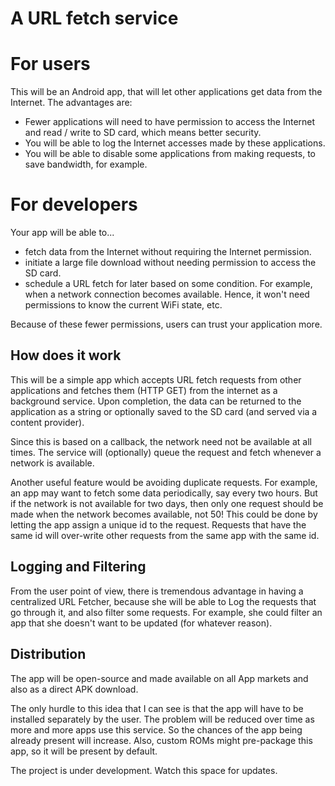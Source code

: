 # A URL fetch service

# For users
This will be an Android app, that will let other applications get data from the Internet. The advantages are:

  * Fewer applications will need to have permission to access the Internet and read / write to SD card, which means better security.
  * You will be able to log the Internet accesses made by these applications.
  * You will be able to disable some applications from making requests, to save bandwidth, for example.


# For developers
Your app will be able to... 

  * fetch data from the Internet without requiring the Internet permission.
  * initiate a large file download without needing permission to access the SD card.
  * schedule a URL fetch for later based on some condition. For example, when a network connection becomes available. Hence, it won't need permissions to know the current WiFi state, etc.

Because of these fewer permissions, users can trust your application more.

## How does it work
This will be a simple app which accepts URL fetch requests from other applications and fetches them (HTTP GET) from the internet as a background service. Upon completion, the data can be returned to the application as a string or optionally saved to the SD card (and served via a content provider).

Since this is based on a callback, the network need not be available at all times. The service will (optionally) queue the request and fetch whenever a network is available.

Another useful feature would be avoiding duplicate requests. For example, an app may want to fetch some data periodically, say every two hours. But if the network is not available for two days, then only one request should be made when the network becomes available, not 50! This could be done by letting the app assign a unique id to the request. Requests that have the same id will over-write other requests from the same app with the same id.

## Logging and Filtering
From the user point of view, there is tremendous advantage in having a centralized URL Fetcher, because she will be able to Log the requests that go through it, and also filter some requests. For example, she could filter an app that she doesn't want to be updated (for whatever reason).

## Distribution
The app will be open-source and made available on all App markets and also as a direct APK download.

The only hurdle to this idea that I can see is that the app will have to be installed separately by the user. The problem will be reduced over time as more and more apps use this service. So the chances of the app being already present will increase. Also, custom ROMs might pre-package this app, so it will be present by default.

The project is under development. Watch this space for updates.